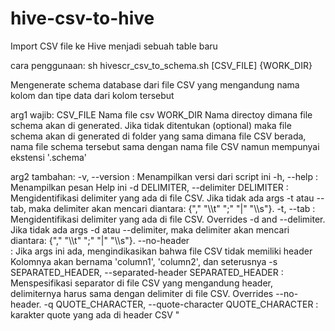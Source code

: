# hive-csv-to-hive
Import CSV file ke Hive menjadi sebuah table baru

cara penggunaan: sh hivescr_csv_to_schema.sh [CSV_FILE] {WORK_DIR}

Mengenerate schema database dari file CSV yang mengandung nama kolom dan tipe 
	data dari kolom tersebut

arg1 wajib:
  CSV_FILE	Nama file csv
  WORK_DIR	Nama directoy dimana file schema akan di generated.
		Jika tidak ditentukan (optional) maka file schema akan di generated
		di folder yang sama dimana file CSV berada, nama file schema tersebut
		sama dengan nama file CSV namun mempunyai ekstensi '.schema'

arg2 tambahan:
  -v, --version : Menampilkan versi dari script ini	
  -h, --help	: Menampilkan pesan Help ini
  -d DELIMITER, --delimiter DELIMITER
		: 	Mengidentifikasi delimiter yang ada di file CSV.
			Jika tidak ada args -t atau --tab, maka delimiter akan mencari diantara:
			{\",\" \"\\\t\" \";\" \"|\" \"\\\s\"}.
  -t, --tab	
		: 	Mengidentifikasi delimiter yang ada di file CSV.
			Overrides -d and --delimiter.
			Jika tidak ada args -d atau --delimiter, maka delimiter akan mencari diantara:
			{\",\" \"\\\t\" \";\" \"|\" \"\\\s\"}.
  --no-header	
		:	Jika args ini ada, mengindikasikan bahwa file CSV tidak memiliki header
			Kolomnya akan bernama 'column1', 'column2', dan seterusnya
  -s SEPARATED_HEADER, --separated-header SEPARATED_HEADER
		:	Menspesifikasi separator di file CSV yang mengandung header, delimiternya
			harus sama dengan delimiter di file CSV.
			Overrides --no-header.
  -q QUOTE_CHARACTER, --quote-character QUOTE_CHARACTER 
		:	karakter quote yang ada di header CSV
"
